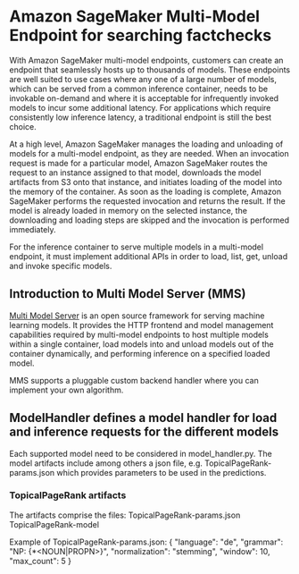 # Amazon SageMaker Multi-Model Endpoint for searching factchecks

With Amazon SageMaker multi-model endpoints, customers can create an endpoint that seamlessly hosts up to thousands of models. These endpoints are well suited to use cases where any one of a large number of models, which can be served from a common inference container, needs to be invokable on-demand and where it is acceptable for infrequently invoked models to incur some additional latency. For applications which require consistently low inference latency, a traditional endpoint is still the best choice.

At a high level, Amazon SageMaker manages the loading and unloading of models for a multi-model endpoint, as they are needed. When an invocation request is made for a particular model, Amazon SageMaker routes the request to an instance assigned to that model, downloads the model artifacts from S3 onto that instance, and initiates loading of the model into the memory of the container. As soon as the loading is complete, Amazon SageMaker performs the requested invocation and returns the result. If the model is already loaded in memory on the selected instance, the downloading and loading steps are skipped and the invocation is performed immediately.

For the inference container to serve multiple models in a multi-model endpoint, it must implement additional APIs in order to load, list, get, unload and invoke specific models. 

## Introduction to Multi Model Server (MMS)

[Multi Model Server](https://github.com/awslabs/multi-model-server) is an open source framework for serving machine learning models. It provides the HTTP frontend and model management capabilities required by multi-model endpoints to host multiple models within a single container, load models into and unload models out of the container dynamically, and performing inference on a specified loaded model.

MMS supports a pluggable custom backend handler where you can implement your own algorithm.

## ModelHandler defines a model handler for load and inference requests for the different models

Each supported model need to be considered in model_handler.py.
The model artifacts include among others a json file, e.g. TopicalPageRank-params.json which provides parameters to be used in the predictions.

### TopicalPageRank artifacts
The artifacts comprise the files:
TopicalPageRank-params.json
TopicalPageRank-model

Example of TopicalPageRank-params.json:
{
    "language": "de", 
    "grammar": "NP: {<ADJ>*<NOUN|PROPN>}",
    "normalization": "stemming",
    "window": 10,
    "max_count": 5
}
